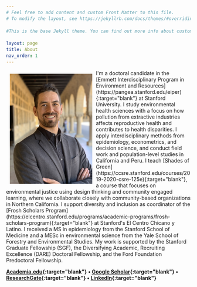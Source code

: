 ```yaml
---
# Feel free to add content and custom Front Matter to this file.
# To modify the layout, see https://jekyllrb.com/docs/themes/#overriding-theme-defaults

#This is the base Jekyll theme. You can find out more info about customizing your Jekyll theme, as well as basic Jekyll usage documentation at [jekyllrb.com](https://jekyllrb.com/)

layout: page
title: About
nav_order: 1
---
```

<img src="/images/profile_photo.jpg" alt="" align="left" width="225" height="300" style="padding: 10px;">
I'm a doctoral candidate in the [Emmett Interdisciplinary Program in Environment and Resources](https://pangea.stanford.edu/eiper){:target="blank"} at Stanford University. I study environmental health sciences with a focus on how pollution from extractive industries affects reproductive health and contributes to health disparities. I apply interdisciplinary methods from epidemiology, econometrics, and decision science, and conduct field work and population-level studies in California and Peru. I teach [Shades of Green](https://ccsre.stanford.edu/courses/2019-2020-csre-125e){:target="blank"}, a course that focuses on environmental justice using design thinking and community engaged learning, where we collaborate closely with community-based organizations in Northern California. I support diversity and inclusion as coordinator of the [Frosh Scholars Program](https://elcentro.stanford.edu/programs/academic-programs/frosh-scholars-program){:target="blank"} at Stanford's El Centro Chicano y Latino. I received a MS in epidemiology from the Stanford School of Medicine and a MESc in environmental science from the Yale School of Forestry and Environmental Studies. My work is supported by the Stanford Graduate Fellowship (SGF), the Diversifying Academic, Recruiting Excellence (DARE) Doctoral Fellowship, and the Ford Foundation Predoctoral Fellowship.

**[Academia.edu](http://stanford.academia.edu/DavidGonzalez){:target="blank"} • [Google Scholar](https://scholar.google.com/citations?user=I_msswMAAAAJ&hl=en){:target="blank"} • [ResearchGate](https://www.researchgate.net/profile/David_Gonzalez38){:target="blank"} • [LinkedIn](https://www.linkedin.com/in/davidjxgonzalez){:target="blank"}**

